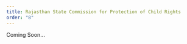 ```yaml
---
title: Rajasthan State Commission for Protection of Child Rights
order: "8"
---
```


Coming Soon...
